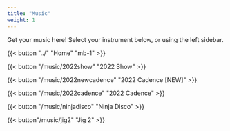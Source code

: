 ```yaml
---
title: "Music"
weight: 1
---
```


Get your music here! Select your instrument below, or using the left sidebar.


{{< button "../" "Home" "mb-1" >}}

{{< button "/music/2022show" "2022 Show" >}}

{{< button "/music/2022newcadence" "2022 Cadence [NEW]" >}}

{{< button "/music/2022cadence" "2022 Cadence" >}}

{{< button "/music/ninjadisco" "Ninja Disco" >}}

{{< button"/music/jig2" "Jig 2" >}}